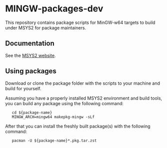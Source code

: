 MINGW-packages-dev
==================

This repository contains package scripts for MinGW-w64 targets to build under MSYS2 for package maintainers.

## Documentation

See the [MSYS2 website](https://www.msys2.org/wiki/Home).

## Using packages

Download or clone the package folder with the scripts to your machine and build for yourself.

 Assuming you have a properly installed MSYS2 environment and build tools, you can build any package using the following command:
 ```
    cd ${package-name}
    MINGW_ARCH=mingw64 makepkg-mingw -sLf
 ```
 After that you can install the freshly built package(s) with the following command:
 ```
    pacman -U ${package-name}*.pkg.tar.zst
 ```
